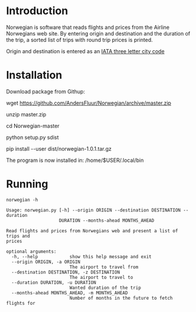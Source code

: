 Introduction
============

Norwegian is software that reads flights and prices from the Airline Norwegians web site.
By entering origin and destination and the duration of the trip, a sorted list of trips with round trip prices is printed.

Origin and destination is entered as an [IATA three letter city code](http://www.iata.org/publications/Pages/code-search.aspx)


Installation
============
Download package from Githup:

wget https://github.com/AndersFluur/Norwegian/archive/master.zip

unzip  master.zip

cd Norwegian-master

python setup.py sdist

pip install --user dist/norwegian-1.0.1.tar.gz

The program is now installed in: /home/$USER/.local/bin

Running
=======

```
norwegian -h

Usage: norwegian.py [-h] --origin ORIGIN --destination DESTINATION --duration
                    DURATION --months-ahead MONTHS_AHEAD

Read flights and prices from Norwegians web and present a list of trips and
prices

optional arguments:
  -h, --help            show this help message and exit
  --origin ORIGIN, -a ORIGIN
                        The airport to travel from
  --destination DESTINATION, -z DESTINATION
                        The airport to travel to
  --duration DURATION, -u DURATION
                        Wanted duration of the trip
  --months-ahead MONTHS_AHEAD, -m MONTHS_AHEAD
                        Number of months in the future to fetch flights for
```
